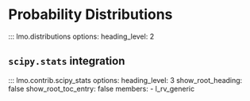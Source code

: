 # Probability Distributions

<!-- TODO: custom listing -->

::: lmo.distributions
    options:
      heading_level: 2

## `scipy.stats` integration

<!-- TODO: Describe this -->
<!-- TODO: Short example -->

::: lmo.contrib.scipy_stats
    options:
      heading_level: 3
      show_root_heading: false
      show_root_toc_entry: false
      members:
      - l_rv_generic
